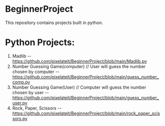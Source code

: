 # BeginnerProject
This repository contains projects built in python.
# Python Projects:
1. Madlib -- https://github.com/pixelateit/BeginnerProject/blob/main/Madlib.py
2. Number Guessing Game(computer) // User will guess the number chosen by computer -- https://github.com/pixelateit/BeginnerProject/blob/main/guess_number_comp.py
3. Number Guessing Game(User) // Computer will guess the number chosen by user -- https://github.com/pixelateit/BeginnerProject/blob/main/guess_number_user.py
4. Rock, Paper, Scissors -- https://github.com/pixelateit/BeginnerProject/blob/main/rock_paper_scissors.py

